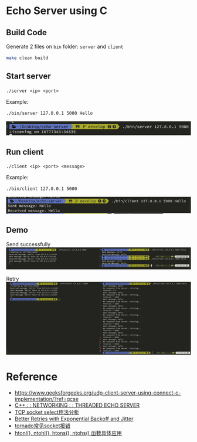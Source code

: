 # Echo Server using C

## Build Code
Generate 2 files on `bin` folder: `server` and `client`

```sh
make clean build
```

## Start server

`./server <ip> <port>`

Example:
```sh
./bin/server 127.0.0.1 5000 Hello
```

![server](assets/images/server.png)
## Run client

`./client <ip> <port> <message>`

Example:
```sh
./bin/client 127.0.0.1 5000
```
![client](assets/images/client.png)

## Demo

Send successfully
![demo-send](assets/images/demo-send.png)

Retry
![demo-retry](assets/images/demo-retry.png)

# Reference
* https://www.geeksforgeeks.org/udp-client-server-using-connect-c-implementation/?ref=gcse
* [C++ : : NETWORKING : : THREADED ECHO SERVER](https://cppsecrets.com/users/2194110105107104105108981049711648504964103109971051084699111109/C00-Networking-Threaded-echo-server.php)
* [TCP socket select用法分析](https://blog.csdn.net/u014530704/article/details/72833186)
* [Better Retries with Exponential Backoff and Jitter](https://www.baeldung.com/resilience4j-backoff-jitter)
* [tornado常见socket报错](https://www.jianshu.com/p/a7762d8c9973)
* [htonl(), ntohl(), htons(), ntohs() 函数具体应用](https://blog.csdn.net/u010355144/article/details/44964181)